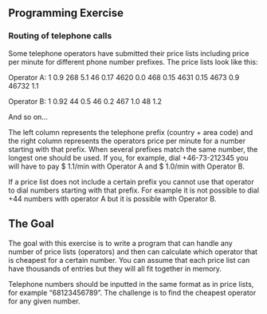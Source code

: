 ## Programming Exercise

### Routing of telephone calls
Some telephone operators have submitted their price lists including price per minute for different phone number prefixes. The price lists look like this:

Operator A:
  1     0.9
  268   5.1 
  46    0.17 
  4620  0.0 
  468   0.15 
  4631  0.15 
  4673  0.9 
  46732 1.1 
  
Operator B:
  1     0.92 
  44    0.5 
  46    0.2 
  467   1.0 
  48    1.2 
  
And so on...

The left column represents the telephone prefix (country + area code) and the right column represents the operators price per minute for a number starting with that prefix. When several prefixes match the same number, the longest one should be used. If you, for example, dial +46-73-212345 you will have to pay $ 1.1/min with Operator A and $ 1.0/min with Operator B.

If a price list does not include a certain prefix you cannot use that operator to dial numbers starting with that prefix. For example it is not possible to dial +44 numbers with operator A but it is possible with Operator B.

## The Goal

The goal with this exercise is to write a program that can handle any number of price lists (operators) and then can calculate which operator that is cheapest for a certain number. You can assume that each price list can have thousands of entries but they will all fit together in memory.

Telephone numbers should be inputted in the same format as in price lists, for example “68123456789”. The challenge is to find the cheapest operator for any given number.
